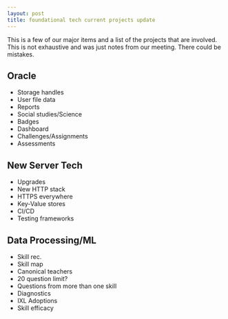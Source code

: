```yaml
---
layout: post
title: foundational tech current projects update
---
```


This is a few of our major items and a list of the projects that are
involved. This is not exhaustive and was just notes from our meeting.
There could be mistakes.

## Oracle

* Storage handles
* User file data
* Reports
* Social studies/Science
* Badges
* Dashboard
* Challenges/Assignments
* Assessments

## New Server Tech

* Upgrades
* New HTTP stack
* HTTPS everywhere
* Key-Value stores
* CI/CD
* Testing frameworks

## Data Processing/ML

* Skill rec.
* Skill map
* Canonical teachers
* 20 question limit?
* Questions from more than one skill
* Diagnostics
* IXL Adoptions
* Skill efficacy
